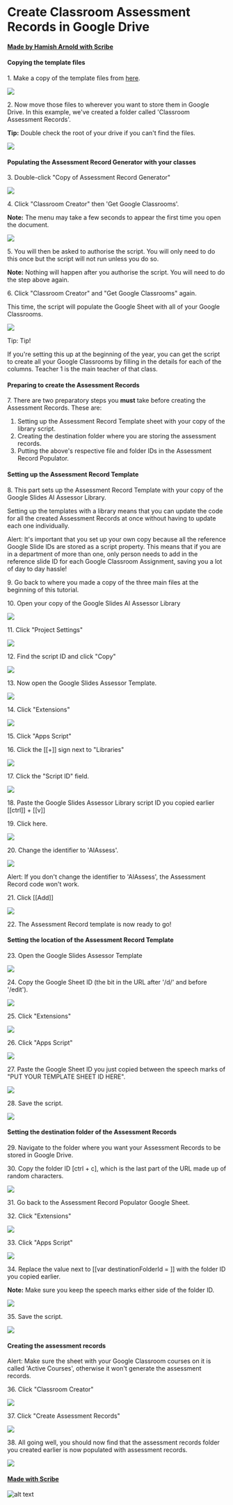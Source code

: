 # Create Classroom Assessment Records in Google Drive
#### [Made by Hamish Arnold with Scribe](https://scribehow.com/shared/Create_Classroom_Assessment_Records_in_Google_Drive__b7W88azVRgmFyQkQY7peEg)


#### Copying the template files


1\. Make a copy of the template files from [here](https://drive.google.com/drive/u/0/folders/16DcR-0sXJQasrX6kjw-l9F-1evMFT8fk).

![](images/stack_animation.webp)


2\. Now move those files to wherever you want to store them in Google Drive. In this example, we've created a folder called 'Classroom Assessment Records'.

**Tip:** Double check the root of your drive if you can't find the files.

![](images/stack_animation_0cb8ad49.webp)


#### Populating the Assessment Record Generator with your classes


3\. Double-click "Copy of Assessment Record Generator"

![](images/ascreenshot.jpeg)


4\. Click "Classroom Creator" then 'Get Google Classrooms'.

**Note:** The menu may take a few seconds to appear the first time you open the document.

![](images/stack_animation_54c482b7.webp)


5\. You will then be asked to authorise the script. You will only need to do this once but the script will not run unless you do so.

**Note:** Nothing will happen after you authorise the script. You will need to do the step above again.


6\. Click "Classroom Creator" and "Get Google Classrooms" again.

This time, the script will populate the Google Sheet with all of your Google Classrooms.

![](images/stack_animation_b82ee565.webp)


Tip: Tip!

If you're setting this up at the beginning of the year, you can get the script to create all your Google Classrooms by filling in the details for each of the columns. Teacher 1 is the main teacher of that class.


#### Preparing to create the Assessment Records


7\. There are two preparatory steps you **must** take before creating the Assessment Records. These are:

1. Setting up the Assessment Record Template sheet with your copy of the library script.
2. Creating the destination folder where you are storing the assessment records.
3. Putting the above's respective file and folder IDs in the Assessment Record Populator.


#### Setting up the Assessment Record Template


8\. This part sets up the Assessment Record Template with your copy of the Google Slides AI Assessor Library.

Setting up the templates with a library means that you can update the code for all the created Assessment Records at once without having to update each one individually.


Alert: It's important that you set up your own copy because all the reference Google Slide IDs are stored as a script property. This means that if you are in a department of more than one, only person needs to add in the reference slide ID for each Google Classroom Assignment, saving you a lot of day to day hassle!


9\. Go back to where you made a copy of the three main files at the beginning of this tutorial.


10\. Open your copy of the Google Slides AI Assessor Library

![](images/ascreenshot_833f0b1f.jpeg)


11\. Click "Project Settings"

![](images/ascreenshot_fe3d581f.jpeg)


12\. Find the script ID and click "Copy"

![](images/user_cropped_screenshot.jpeg)


13\. Now open the Google Slides Assessor Template.

![](images/ascreenshot_82dc96bf.jpeg)


14\. Click "Extensions"

![](images/ascreenshot_9e86a4fa.jpeg)


15\. Click "Apps Script"


16\. Click the [[+]] sign next to "Libraries"

![](images/ascreenshot_52732ff0.jpeg)


17\. Click the "Script ID" field.

![](images/ascreenshot_0ff9b858.jpeg)


18\. Paste the Google Slides Assessor Library script ID you copied earlier  [[ctrl]] + [[v]]


19\. Click here.

![](images/ascreenshot_444e8526.jpeg)


20\. Change the identifier to 'AIAssess'.

![](images/File.jpeg)


Alert: If you don't change the identifier to 'AIAssess', the Assessment Record code won't work.


21\. Click [[Add]]

![](images/ascreenshot_7dbdc1ab.jpeg)


22\. The Assessment Record template is now ready to go!


#### Setting the location of the Assessment Record Template


23\. Open the Google Slides Assessor Template

![](images/ascreenshot_bf5b205d.jpeg)


24\. Copy the Google Sheet ID (the bit in the URL after '/d/' and before '/edit').

![](images/user_cropped_screenshot_4ded2d49.jpeg)


25\. Click "Extensions"

![](images/ascreenshot_157e3e12.jpeg)


26\. Click "Apps Script"

![](images/ascreenshot_a514fd57.jpeg)


27\. Paste the Google Sheet ID you just copied between the speech marks of "PUT YOUR TEMPLATE SHEET ID HERE".

![](images/user_cropped_screenshot_d621529c.jpeg)


28\. Save the script.

![](images/user_cropped_screenshot_bf1284bc.jpeg)


#### Setting the destination folder of the Assessment Records


29\. Navigate to the folder where you want your Assessment Records to be stored in Google Drive.


30\. Copy the folder ID \[ctrl + c\], which is the last part of the URL made up of random characters.

![](images/user_cropped_screenshot_868fc2a2.jpeg)


31\. Go back to the Assessment Record Populator Google Sheet.


32\. Click "Extensions"

![](images/user_cropped_screenshot_df146cd2.jpeg)


33\. Click "Apps Script"

![](images/user_cropped_screenshot_bdcfc955.jpeg)


34\. Replace the value next to [[var destinationFolderId = ]] with the folder ID you copied earlier.

**Note:** Make sure you keep the speech marks either side of the folder ID.

![](images/ascreenshot_9ae9e8f9.jpeg)


35\. Save the script.

![](images/user_cropped_screenshot_75fd23b9.jpeg)


#### Creating the assessment records


Alert: Make sure the sheet with your Google Classroom courses on it is called 'Active Courses', otherwise it won't generate the assessment records.


36\. Click "Classroom Creator"

![](images/ascreenshot_02fab587.jpeg)


37\. Click "Create Assessment Records"

![](images/ascreenshot_c8368f7e.jpeg)


38\. All going well, you should now find that the assessment records folder you created earlier is now populated with assessment records.

![](images/screenshot.jpeg)
#### [Made with Scribe](https://scribehow.com/shared/Create_Classroom_Assessment_Records_in_Google_Drive__b7W88azVRgmFyQkQY7peEg)


![alt text](image.png)